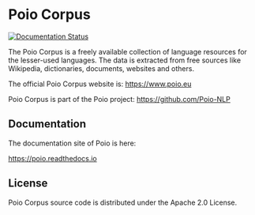 # Poio Corpus

[![Documentation Status](https://readthedocs.org/projects/poio/badge/?version=latest)](https://poio.readthedocs.io/en/latest/?badge=latest)

The Poio Corpus is a freely available collection of language resources for the lesser-used languages. The data is extracted from free sources like Wikipedia, dictionaries, documents, websites and others.

The official Poio Corpus website is: https://www.poio.eu

Poio Corpus is part of the Poio project: https://github.com/Poio-NLP

## Documentation

The documentation site of Poio is here:

https://poio.readthedocs.io

## License

Poio Corpus source code is distributed under the Apache 2.0 License.
